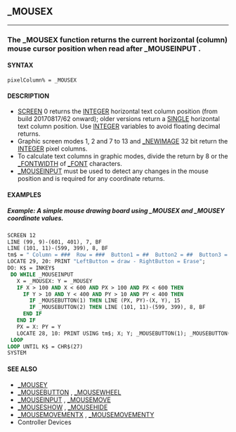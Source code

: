 ## _MOUSEX
---

### The _MOUSEX function returns the current horizontal (column) mouse cursor position when read after _MOUSEINPUT .

#### SYNTAX

`pixelColumn% = _MOUSEX`

#### DESCRIPTION
* [SCREEN](./SCREEN.md) 0 returns the [INTEGER](./INTEGER.md) horizontal text column position (from build 20170817/62 onward); older versions return a [SINGLE](./SINGLE.md) horizontal text column position. Use [INTEGER](./INTEGER.md) variables to avoid floating decimal returns.
* Graphic screen modes 1, 2 and 7 to 13 and [_NEWIMAGE](./_NEWIMAGE.md) 32 bit return the [INTEGER](./INTEGER.md) pixel columns.
* To calculate text columns in graphic modes, divide the return by 8 or the [_FONTWIDTH](./_FONTWIDTH.md) of [_FONT](./_FONT.md) characters.
* [_MOUSEINPUT](./_MOUSEINPUT.md) must be used to detect any changes in the mouse position and is required for any coordinate returns.


#### EXAMPLES
##### Example: A simple mouse drawing board using _MOUSEX and _MOUSEY coordinate values.
```vb
SCREEN 12
LINE (99, 9)-(601, 401), 7, BF
LINE (101, 11)-(599, 399), 8, BF
tm$ = " Column = ###  Row = ###  Button1 = ##  Button2 = ##  Button3 = ##"
LOCATE 29, 20: PRINT "LeftButton = draw - RightButton = Erase";
DO: K$ = INKEY$
 DO WHILE _MOUSEINPUT
   X = _MOUSEX: Y = _MOUSEY
   IF X > 100 AND X < 600 AND PX > 100 AND PX < 600 THEN
     IF Y > 10 AND Y < 400 AND PY > 10 AND PY < 400 THEN
       IF _MOUSEBUTTON(1) THEN LINE (PX, PY)-(X, Y), 15
       IF _MOUSEBUTTON(2) THEN LINE (101, 11)-(599, 399), 8, BF
     END IF
   END IF
   PX = X: PY = Y
   LOCATE 28, 10: PRINT USING tm$; X; Y; _MOUSEBUTTON(1); _MOUSEBUTTON(2); _MOUSEBUTTON(3)
 LOOP
LOOP UNTIL K$ = CHR$(27)
SYSTEM
```
  


#### SEE ALSO
* [_MOUSEY](./_MOUSEY.md)
* [_MOUSEBUTTON](./_MOUSEBUTTON.md) , [_MOUSEWHEEL](./_MOUSEWHEEL.md)
* [_MOUSEINPUT](./_MOUSEINPUT.md) , [_MOUSEMOVE](./_MOUSEMOVE.md)
* [_MOUSESHOW](./_MOUSESHOW.md) , [_MOUSEHIDE](./_MOUSEHIDE.md)
* [_MOUSEMOVEMENTX](./_MOUSEMOVEMENTX.md) , [_MOUSEMOVEMENTY](./_MOUSEMOVEMENTY.md)
* Controller Devices
